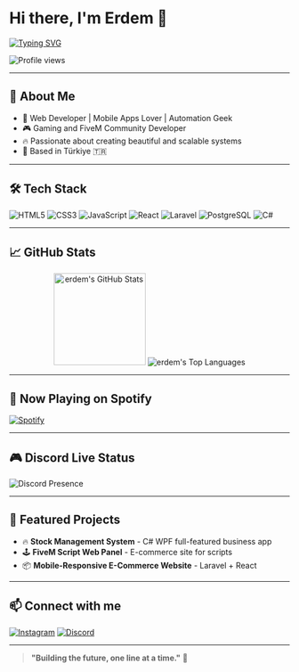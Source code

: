 # Hi there, I'm Erdem 👋
[![Typing SVG](https://readme-typing-svg.demolab.com?font=Fira+Code&size=24&pause=1000&color=7F00FF&width=435&lines=Web+Developer;FiveM+Script+Creator;C%23+and+WPF+Lover;Passionate+about+Tech)](https://git.io/typing-svg)

![Profile views](https://komarev.com/ghpvc/?username=erdem&label=Profile%20Views&color=7F00FF&style=flat)

---

## 🚀 About Me
- 🎯 Web Developer | Mobile Apps Lover | Automation Geek  
- 🎮 Gaming and FiveM Community Developer  
- 🔥 Passionate about creating beautiful and scalable systems  
- 📍 Based in Türkiye 🇹🇷  

---

## 🛠️ Tech Stack
![HTML5](https://img.shields.io/badge/html5-%23E34F26.svg?&style=for-the-badge&logo=html5&logoColor=white)
![CSS3](https://img.shields.io/badge/css3-%231572B6.svg?&style=for-the-badge&logo=css3&logoColor=white)
![JavaScript](https://img.shields.io/badge/javascript-%23323330.svg?&style=for-the-badge&logo=javascript&logoColor=%23F7DF1E)
![React](https://img.shields.io/badge/react-%2320232a.svg?&style=for-the-badge&logo=react&logoColor=%2361DAFB)
![Laravel](https://img.shields.io/badge/laravel-%23FF2D20.svg?&style=for-the-badge&logo=laravel&logoColor=white)
![PostgreSQL](https://img.shields.io/badge/postgresql-%23316192.svg?&style=for-the-badge&logo=postgresql&logoColor=white)
![C#](https://img.shields.io/badge/c%23-%23239120.svg?&style=for-the-badge&logo=c-sharp&logoColor=white)

---

## 📈 GitHub Stats
<p align="center">
  <img src="https://github-readme-stats.vercel.app/api?username=erdem&show_icons=true&theme=tokyonight" alt="erdem's GitHub Stats" height="165">
  <img src="https://github-readme-stats.vercel.app/api/top-langs/?username=erdem&layout=compact&theme=tokyonight" alt="erdem's Top Languages">
</p>

---

## 🎵 Now Playing on Spotify
[![Spotify](https://novatorem-erdem.vercel.app/api/spotify)](https://open.spotify.com/user/vdy97maxj086iw2kvn9iizf2k)

---

## 🎮 Discord Live Status
![Discord Presence](https://lanyard.cnrad.dev/api/461986315911692288?theme=dark&bg=0a0a0a&animated=true&hideDiscriminators=false&borderRadius=15px)

---

## 🌟 Featured Projects
- 🔥 **Stock Management System** - C# WPF full-featured business app  
- 🕹️ **FiveM Script Web Panel** - E-commerce site for scripts  
- 📦 **Mobile-Responsive E-Commerce Website** - Laravel + React  

---

## 📫 Connect with me
[![Instagram](https://img.shields.io/badge/Instagram-%23E4405F.svg?style=for-the-badge&logo=instagram&logoColor=white)](https://www.instagram.com/ravenxymedya/)
[![Discord](https://img.shields.io/badge/Discord-7289DA.svg?style=for-the-badge&logo=discord&logoColor=white)](https://discord.com/users/461986315911692288)

---

> **"Building the future, one line at a time."** 🚀

